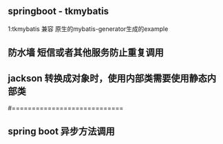 ## springboot - tkmybatis
1:tkmybatis 兼容 原生的mybatis-generator生成的example

## 防水墙 短信或者其他服务防止重复调用

## jackson 转换成对象时，使用内部类需要使用静态内部类


#============================

## spring boot 异步方法调用